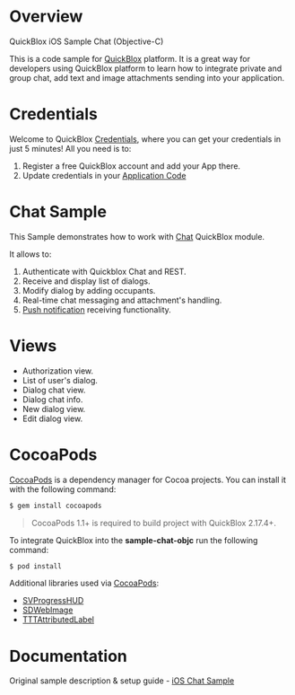 # Overview
 QuickBlox iOS Sample Chat (Objective-C)

This is a code sample for [QuickBlox](http://quickblox.com/) platform. It is a great way for developers using QuickBlox platform to learn how to integrate private and group chat, add text and image attachments sending into your application.

# Credentials

Welcome to QuickBlox [Credentials](https://quickblox.com/developers/5_Minute_Guide), where you can get your credentials in just 5 minutes! All you need is to:

1. Register a free QuickBlox account and add your App there.
2. Update credentials in your [Application Code](https://quickblox.com/developers/5_Minute_Guide#Update_authentication_credentials)

# Chat Sample

This Sample demonstrates how to work with [Chat](http://quickblox.com/developers/SimpleSample-chat_users-ios) QuickBlox module. 

It allows to:

1. Authenticate with Quickblox Chat and REST.
2. Receive and display list of dialogs.
3. Modify dialog by adding occupants.
4. Real-time chat messaging and attachment's handling.
5. [Push notification](https://quickblox.com/developers/SimpleSample-chat_users-ios#Push_notifications_to_the_offline_users) receiving functionality.

# Views

* Authorization view.
* List of user's dialog.
* Dialog chat view.
* Dialog chat info.
* New dialog view.
* Edit dialog view.

# CocoaPods

[CocoaPods](https://cocoapods.org) is a dependency manager for Cocoa projects. You can install it with the following command:

```bash
$ gem install cocoapods
```

> CocoaPods 1.1+ is required to build project with QuickBlox 2.17.4+.

To integrate QuickBlox into the **sample-chat-objc** run the following command:

```bash
$ pod install
```
Additional libraries used via [CocoaPods](https://cocoapods.org):

* [SVProgressHUD](https://github.com/TransitApp/SVProgressHUD.git/)
* [SDWebImage](https://github.com/rs/SDWebImage.git)
* [TTTAttributedLabel](https://github.com/TTTAttributedLabel/TTTAttributedLabel.git)

# Documentation

Original sample description & setup guide - [iOS Chat Sample](http://quickblox.com/developers/SimpleSample-chat_users-ios)
